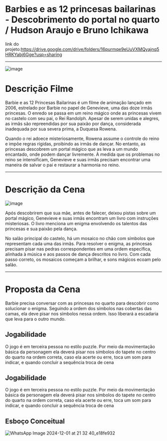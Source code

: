 
# Barbies e as 12 princesas bailarinas - Descobrimento do portal no quarto / Hudson Araujo e Bruno Ichikawa
link do projeto:https://drive.google.com/drive/folders/16purmqe9eUuVXMQyajnq5HRKYabj6Gge?usp=sharing
<hr>

![image](https://github.com/user-attachments/assets/49429753-88fc-424a-a061-f23d93ea32ba)

<h1>Descrição Filme</h1>
<p>
Barbie e as 12 Princesas Bailarinas é um filme de animação lançado em 2006, estrelado por Barbie no papel de Genevieve, uma das doze irmãs princesas. O enredo se passa em um reino mágico onde as princesas vivem no castelo com seu pai, o Rei Randolph. Apesar de serem unidas e alegres, as irmãs são repreendidas por sua paixão por dança, considerada inadequada por sua severa prima, a Duquesa Rowena.

Quando o rei adoece misteriosamente, Rowena assume o controle do reino e impõe regras rígidas, proibindo as irmãs de dançar. No entanto, as princesas descobrem um portal mágico que as leva a um mundo encantado, onde podem dançar livremente. À medida que os problemas no reino se intensificam, Genevieve e suas irmãs precisam encontrar uma maneira de salvar o pai e restaurar a harmonia no reino.
</p>
<hr>
<h1>Descrição da Cena</h1>

![image](https://github.com/user-attachments/assets/55ded1f9-26cf-46b6-ade6-8a6e59d25bcc)

<p>
Após descobrirem que sua mãe, antes de falecer, deixou pistas sobre um portal mágico, Genevieve e suas irmãs encontram um livro com instruções misteriosas. O livro menciona um enigma envolvendo os talentos das princesas e sua paixão pela dança.

No salão principal do castelo, há um mosaico no chão com símbolos que representam cada uma das irmãs. Para resolver o enigma, as princesas precisam pisar nas pedras correspondentes em uma ordem específica, alinhada à música e aos passos de dança descritos no livro. Com cada passo correto, os mosaicos começam a brilhar, e sons mágicos ecoam pelo salão.
</p>
<hr>
<h1>Proposta da Cena</h1>
<p>
Barbie precisa conversar com as princesas no quarto para descobrir como solucionar o enigma. Seguindo a ordem dos símbolos nas cobertas das camas, ela deve pisar nos símbolos nessa ordem. Isso liberará a escadaria que leva para o outro mundo.
</p>
<h2>Jogabilidade</h2>
<p>
O jogo é em terceira pessoa no estilo puzzle. Por meio da movimentação básica da personagem ela deverá pisar nos símbolos do tapete no centro do quarto na ordem correta, caso ela acerte ou erre, toca um som para indicar, e quando concluir a sequência troca de cena
</p>
<h2>Jogabilidade</h2>
<p>
O jogo é em terceira pessoa no estilo puzzle. Por meio da movimentação básica da personagem ela deverá pisar nos símbolos do tapete no centro do quarto na ordem correta, caso ela acerte ou erre, toca um som para indicar, e quando concluir a sequência troca de cena
</p>
<h2>Esboço Conceitual</h2>

![WhatsApp Image 2024-12-01 at 21 32 40_e18fe932](https://github.com/user-attachments/assets/de9af9fd-a678-476e-b4fc-c1973237b45d)






